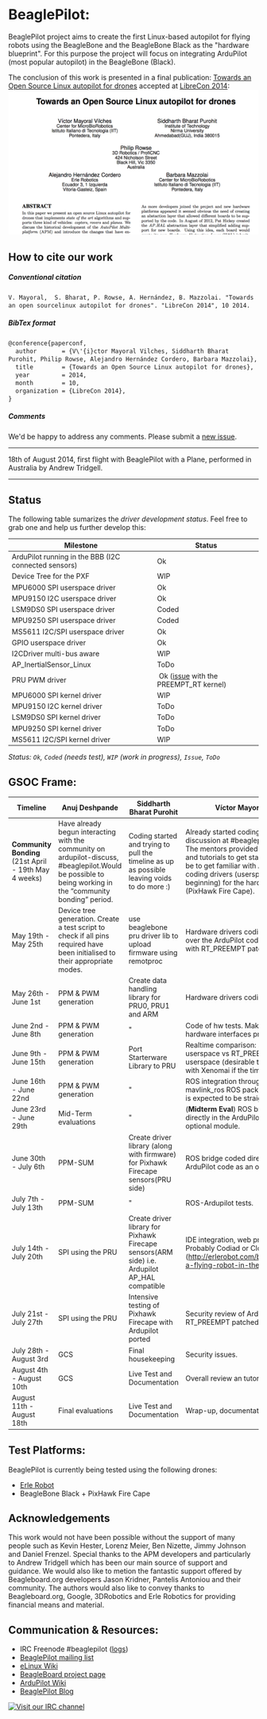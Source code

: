 BeaglePilot:
=============

BeaglePilot project aims to create the first Linux-based autopilot for flying robots using the BeagleBone and the BeagleBone Black as the "hardware blueprint". For this purpose the project will focus on integrating ArduPilot (most popular autopilot) in the BeagleBone (Black). 

The conclusion of this work is presented in a final publication: [Towards an Open Source Linux autopilot for drones](https://github.com/BeaglePilot/beaglepilot/blob/master/files/APM_Linux.pdf?raw=true) accepted at [LibreCon 2014](http://www.libresoftwareworldconference.com/):
![](files/APM-paper-capture.png)


How to cite our work
-------------

##### Conventional citation
```
V. Mayoral,  S. Bharat, P. Rowse, A. Hernández, B. Mazzolai. "Towards an open sourcelinux autopilot for drones". "LibreCon 2014", 10 2014.
```

##### BibTex format
```
@conference{paperconf,
  author       = {V\'{i}ctor Mayoral Vilches, Siddharth Bharat Purohit, Philip Rowse, Alejandro Hernández Cordero, Barbara Mazzolai}, 
  title        = {Towards an Open Source Linux autopilot for drones},
  year         = 2014,
  month        = 10,
  organization = {LibreCon 2014},
}

```

##### Comments
We'd be happy to address any comments. Please submit a [new issue](https://github.com/BeaglePilot/beaglepilot/issues/new).


----

18th of August 2014, first flight with BeaglePilot with a Plane, performed in Australia by Andrew Tridgell.

----

Status
------

The following table sumarizes the *driver development status*. Feel free to grab one and help us further develop this:

| Milestone | Status |
| ----------|--------|
| ArduPilot running in the BBB (I2C connected sensors) | Ok |
| Device Tree for the PXF | WIP |
| MPU6000 SPI userspace driver | Ok |
| MPU9150 I2C userspace driver | Ok|
| LSM9DS0 SPI userspace driver | Coded |
| MPU9250 SPI userspace driver | Coded |
| MS5611 I2C/SPI userspace driver | Ok |
| GPIO userspace driver | Ok |
| I2CDriver multi-bus aware | WIP |
| AP_InertialSensor_Linux | ToDo |
| PRU PWM driver | Ok ([issue](https://groups.google.com/forum/#!topic/beaglepilot/7DKcdm0AEPo) with the PREEMPT_RT kernel) |
| MPU6000 SPI kernel driver | WIP |
| MPU9150 I2C kernel driver | ToDo |
| LSM9DS0 SPI kernel driver | ToDo |
| MPU9250 SPI kernel driver | ToDo |
| MS5611 I2C/SPI kernel driver | WIP |


*Status: `Ok`, `Coded` (needs test), `WIP` (work in progress), `Issue`, `ToDo`*

GSOC Frame:
-------------

| Timeline | Anuj Deshpande| Siddharth Bharat Purohit| Víctor Mayoral Vilches |
|----------|-------------- |-------------------------|------------------------|
| **Community Bonding** (21st April - 19th May 4 weeks)|Have already begun interacting with the community on ardupilot-discuss, #beaglepilot.Would be possible to being working in the “community bonding” period. | Coding started and trying to pull the timeline as up as possible leaving voids to do more :)| Already started coding and the discussion at #beaglepilot (Freenode). The mentors provided great feedback and tutorials to get started. The goal will be to get familiar with ArduPilot and start coding drivers (userspace ones at the beginning) for the hardware to be used (PixHawk Fire Cape). |
| May 19th - May 25th |Device tree generation. Create a test script to check if all pins required have been initialised to their appropriate modes.  | use beaglebone pru driver lib to upload firmware using remotproc| Hardware drivers coding (userspace) over the ArduPilot code (Linux kernel with RT_PREEMPT patches applied). |
| May 26th - June 1st | PPM & PWM generation| Create data handling library for PRU0, PRU1 and ARM| Hardware drivers coding. |
| June 2nd - June 8th | PPM & PWM generation | " | Code of hw tests. Make sure that all the hardware interfaces properly.| 
| June 9th - June 15th | PPM & PWM generation | Port Starterware Library to PRU| Realtime comparison: stock kernel userspace vs RT_PREEMPT kernel userspace (desirable to include tests with Xenomai if the time allows it) |
| June 16th - June 22nd | PPM & PWM generation | "| ROS integration through MAVLink (using mavlink_ros ROS package). This first task is expected to be straightforward.|
| June 23rd - June 29th |Mid-Term evaluations | "| (**Midterm Eval**) ROS bridge coded directly in the ArduPilot code as an optional module. |
| June 30th - July 6th | PPM-SUM |Create driver library (along with firmware) for Pixhawk Firecape sensors(PRU side) | ROS bridge coded directly in the ArduPilot code as an optional module.|
| July 7th - July 13th | PPM-SUM | "| ROS-Ardupilot tests. |
| July 14th - July 20th | SPI using the PRU | Create driver library for Pixhawk Firecape sensors(ARM side) i.e. Ardupilot AP_HAL compatible| IDE integration, web programming. Probably Codiad or Cloud9 (http://erlerobot.com/blog/programming-a-flying-robot-in-the-browser/). |
| July 21st - July 27th | SPI using the PRU |Intensive testing of Pixhawk Firecape with Ardupilot ported | Security review of Ardupilot running on a RT_PREEMPT patched kernel.|
| July 28th - August 3rd | GCS | Final housekeeping| Security issues. |
| August 4th - August 10th | GCS |Live Test and Documentation | Overall review an tutorials development. |
| August 11th - August 18th | Final evaluations |Live Test and Documentation | Wrap-up, documentation and delivery. |

Test Platforms:
-----------
BeaglePilot is currently being tested using the following drones:
- [Erle Robot](http://erlerobot.com)
- BeagleBone Black + PixHawk Fire Cape


Acknowledgements
---------
This work would not have been possible without the support of many people such as Kevin Hester, Lorenz Meier, Ben Nizette, Jimmy Johnson and Daniel Frenzel. Special thanks to the APM developers and particularly to Andrew Tridgell which has been our main source of  support and guidance. We would also like to metion the fantastic support offered by Beagleboard.org developers Jason Kridner, Pantelis Antoniou and their community. The authors would also like to convey thanks to  Beagleboard.org, Google, 3DRobotics and Erle Robotics for providing financial means and material. 


Communication & Resources:
--------------
- IRC Freenode #beaglepilot ([logs](http://logs.nslu2-linux.org/livelogs/beaglepilot/))
- [BeaglePilot mailing list](https://groups.google.com/forum/#!forum/beaglepilot)
- [eLinux Wiki](http://elinux.org/BeagleBoard/GSoC/BeaglePilot)
- [BeagleBoard project page](http://beagleboard.org/project/BeaglePilot/)
- [ArduPilot Wiki](http://dev.ardupilot.com/wiki/beaglepilot/)
- [BeaglePilot Blog](http://ardupilotbeaglebone.wordpress.com/)

[![Visit our IRC channel](https://kiwiirc.com/buttons/chat.freenode.net/beaglepilot.png)](https://kiwiirc.com/client/chat.freenode.net/?nick=beaglepilo|?#beaglepilot)
